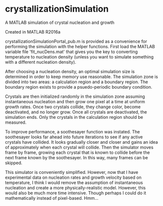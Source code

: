 # crystallizationSimulation
A MATLAB simulation of crystal nucleation and growth

Created in MATLAB R2016a


crystallizationSimulationPortal_pub.m is provided as a convenience for performing the simulation with the helper functions. First load the MATLAB variable file 'fit_nucDens.mat' that gives you the key to converting temperature to nucleation density (unless you want to simulate something with a different nucleation density).

After choosing a nucleation density, an optimal simulation size is determined in order to keep memory use reasonable. The simulation zone is divided into two areas: a calculation region and a boundary region. The boundary region exists to provide a psuedo-periodic boundary condition.

Crystals are then initialized randomly in the simulation zone assuming instantaneous nucleation and then grow one pixel at a time at uniform growth rates. Once two crystals collide, they change color, become deactivated, and no longer grow. Once all crystals are deactivated, the simulation ends. Only the crystals in the calculation region should be measured.

To improve performance, a soothesayer function was instated. The soothesayer looks far ahead into future iterations to see if any active crystals have collided. It looks gradually closer and closer and gains an idea of approximately when each crystal will collide. Then the simulator moves frame by frame, growing each crystal that is known to collide before the next frame known by the soothesayer. In this way, many frames can be skipped.

This simulator is conveniently simplified. However, now that I have experimental data on nucleation rates and growth velocity based on temperature, I think I would remove the assumption of instantaneous nucleation and create a more physically-realistic model. However, this would also be much more time intensive. Though perhaps I could do it mathematically instead of pixel-based. Hmm...
